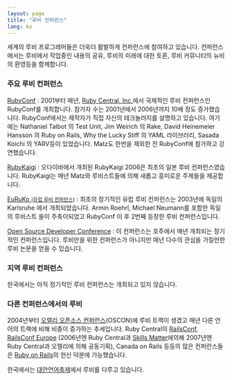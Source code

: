 ```yaml
---
layout: page
title: "루비 컨퍼런스"
lang: ko
---
```


세계의 루비 프로그레머들은 더욱더 활발하게 컨퍼런스에 참여하고 있습니다.
컨퍼런스에서는 루비에서 작업중인 내용의 공유, 루비의 미래에 대한 토론, 루비
커뮤니티의 뉴비의 환영등을 함께합니다.

### 주요 루비 컨퍼런스

[RubyConf][1]
: 2001부터 매년, [Ruby Central, Inc.][2]에서 국제적인 루비 컨퍼런스인
  RubyConf를 개최합니다. 참가자 수는 2001년에서 2006년까지 10배 정도
  증가했습니다. RubyConf에서는 제작자가 직접 자신의 테크놀러지를 설명하고
  있습니다. 여기에는 Nathaniel Talbot 의 Test Unit, Jim Weirich 의 Rake,
  David Heinemeier Hansson 의 Ruby on Rails, Why the Lucky Stiff 의 YAML
  라이브러리, Sasada Koichi 의 YARV등이 있었습니다. Matz도 한번을
  제외한 전 RubyConf에 참가하고 강연했습니다.

[RubyKaigi][3]
: 오다이바에서 개최된 RubyKaigi 2006은 최초의 일본 루비 컨퍼런스였습니다.
  RubyKaigi는 매년 Matz와 루비스트들에 의해 새롭고 흥미로운 주제들을
  제공합니다.

[EuRuKo <small>(유럽 루비 컨퍼런스)</small>][4]
: 최초의 정기적인 유럽 루비 컨퍼런스는 2003년에 독일의 Karlsruhe 에서
  개최되었습니다. Armin Roehrl, Michael Neumann를 포함한 독일의 루비스트
  들이 주축이되었고 RubyConf 이 후 2번째 등장한 루비 컨퍼런스입니다.

[Open Source Developer Conference][5]
: 이 컨퍼런스는 호주에서 매년 개최되는 정기적인 컨퍼런스입니다. 루비만을
  위한 컨퍼런스가 아니지만 매년 다수의 관심을 가질만한 루비 논문을
  얻을 수 있습니다.

### 지역 루비 컨퍼런스

한국에서는 아직 정기적인 루비 컨퍼런스는 개최되고 있지 않습니다.

### 다른 컨퍼런스에서의 루비

2004년부터 [오렐리 오픈소스 컨퍼런스][10](OSCON)에 루비 트랙이 생겼고 매년
다른 언어의 트랙에 비해 비중이 증가하는 추세입니다. Ruby Central의
[RailsConf][12], [RailsConf Europe][13] (2006년엔 Ruby Central과
[Skills Matter][14]에의해 2007년엔 Ruby Central과 오렐리에 의해 공동기획),
Canada on Rails 등등의 많은 컨퍼런스들은 [Ruby on Rails][11]의 헌신 덕분에
가능했습니다.


한국에서는 [대안언어축제](http://www.pnakorea.org/)에서 루비를 다루고 있습니다.


[1]: http://rubyconf.org/
[2]: http://rubycentral.org
[3]: http://rubykaigi.org/
[4]: http://euruko.org
[5]: http://www.osdc.com.au/
[10]: http://conferences.oreillynet.com/os2006/
[11]: http://www.rubyonrails.org
[12]: http://www.railsconf.org
[13]: http://europe.railsconf.org
[14]: http://www.skillsmatter.com

